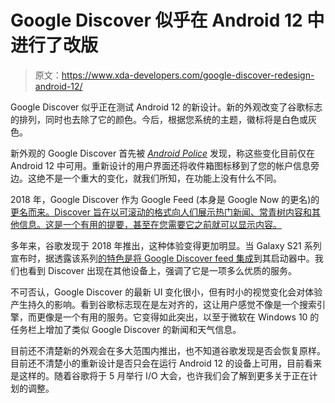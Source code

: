 # Google Discover 似乎在 Android 12 中进行了改版

> 原文：<https://www.xda-developers.com/google-discover-redesign-android-12/>

Google Discover 似乎正在测试 Android 12 的新设计。新的外观改变了谷歌标志的排列，同时也去除了它的颜色。今后，根据您系统的主题，徽标将是白色或灰色。

新外观的 Google Discover 首先被 *[Android Police](https://www.androidpolice.com/2021/04/30/google-takes-a-hard-left-on-its-latest-discover-ui-test/)* 发现，称这些变化目前仅在 Android 12 中可用。重新设计的用户界面还将收件箱图标移到了您的帐户信息旁边。这绝不是一个重大的变化，就我们所知，在功能上没有什么不同。

2018 年，Google Discover 作为 Google Feed (本身是 Google Now 的更名)的[更名而来。Discover 旨在以可滚动的格式向人们展示热门新闻、常青树内容和其他信息。这是一个有用的提要，甚至在您需要它之前就可以显示内容。](https://www.xda-developers.com/google-feed-rebrand-discover/)

多年来，谷歌发现于 2018 年推出，这种体验变得更加明显。当 Galaxy S21 系列宣布时，据透露该系列[的特色是将 Google Discover feed 集成](https://www.xda-developers.com/galaxy-s21-launcher-integrates-google-discover-feed/)到其启动器中。我们也看到 Discover 出现在其他设备上，强调了它是一项多么优质的服务。

不可否认，Google Discover 的最新 UI 变化很小，但有时小的视觉变化会对体验产生持久的影响。看到谷歌标志现在是左对齐的，这让用户感觉不像是一个搜索引擎，而更像是一个有用的服务。它变得如此突出，以至于微软在 Windows 10 的任务栏上增加了类似 Google Discover 的新闻和天气信息。

目前还不清楚新的外观会在多大范围内推出，也不知道谷歌发现是否会恢复原样。目前还不清楚小的重新设计是否只会在运行 Android 12 的设备上可用，目前看来是这样的。随着谷歌将于 5 月举行 I/O 大会，也许我们会了解到更多关于正在计划的调整。